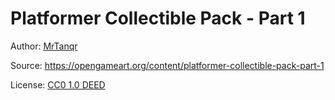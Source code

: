 # Platformer Collectible Pack - Part 1

Author: [MrTanqr](https://opengameart.org/users/mrtanqr)

Source: https://opengameart.org/content/platformer-collectible-pack-part-1

License: [CC0 1.0 DEED](https://creativecommons.org/publicdomain/zero/1.0/)
